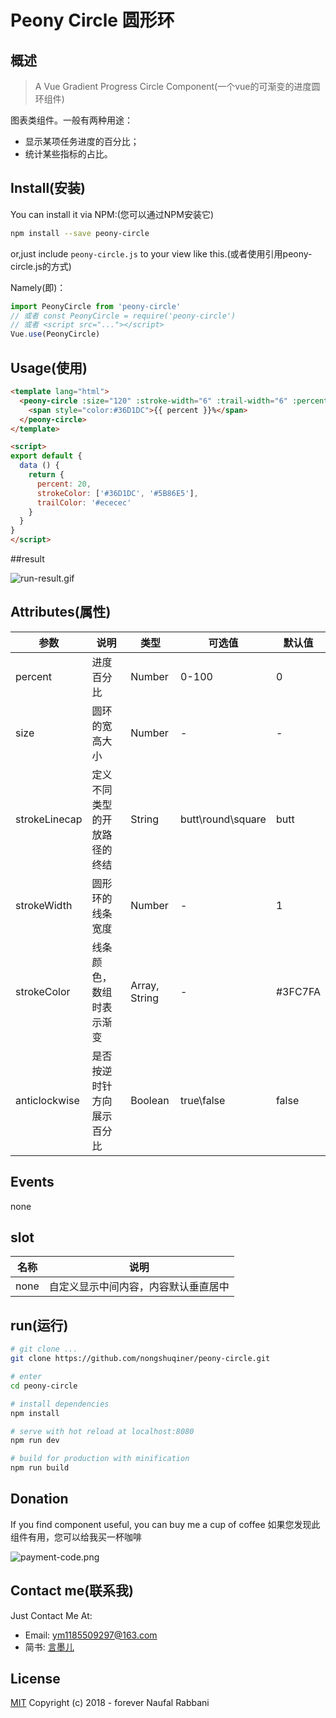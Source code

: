 

# Peony Circle 圆形环

## 概述

> A Vue Gradient Progress Circle Component(一个vue的可渐变的进度圆环组件)

图表类组件。一般有两种用途：
* 显示某项任务进度的百分比；
* 统计某些指标的占比。

## Install(安装)

You can install it via NPM:(您可以通过NPM安装它)

``` bash
npm install --save peony-circle
```

or,just include `peony-circle.js` to your view like this.(或者使用引用peony-circle.js的方式)

Namely(即)：

``` js
import PeonyCircle from 'peony-circle'
// 或者 const PeonyCircle = require('peony-circle')
// 或者 <script src="..."></script>
Vue.use(PeonyCircle)
```

## Usage(使用)

``` html
<template lang="html">
  <peony-circle :size="120" :stroke-width="6" :trail-width="6" :percent="percent" :stroke-color="strokeColor" :trail-color="trailColor">
    <span style="color:#36D1DC">{{ percent }}%</span>
  </peony-circle>
</template>

<script>
export default {
  data () {
    return {
      percent: 20,
      strokeColor: ['#36D1DC', '#5B86E5'],
      trailColor: '#ececec'
    }
  }
}
</script>
```

##result

![run-result.gif](./examples.gif)

## Attributes(属性)

| 参数      | 说明    | 类型      | 可选值       | 默认值   |
|---------- |-------- |---------- |-------------  |-------- |
| percent  | 进度百分比    | Number   | 0-100 | 0 |
| size  | 圆环的宽高大小    | Number   | - | - |
| strokeLinecap  | 定义不同类型的开放路径的终结    | String   | butt\round\square | butt |
| strokeWidth  | 圆形环的线条宽度    | Number   | - | 1 |
| strokeColor  | 线条颜色，数组时表示渐变    | Array, String   | - | #3FC7FA |
| anticlockwise  | 是否按逆时针方向展示百分比    | Boolean   | true\false | false |

## Events

none

## slot

| 名称      | 说明    |
|---------- |-------- |
| none  | 自定义显示中间内容，内容默认垂直居中    |

## run(运行)

``` bash
# git clone ...
git clone https://github.com/nongshuqiner/peony-circle.git

# enter
cd peony-circle

# install dependencies
npm install

# serve with hot reload at localhost:8080
npm run dev

# build for production with minification
npm run build
```

## Donation

If you find component useful, you can buy me a cup of coffee
如果您发现此组件有用，您可以给我买一杯咖啡

![payment-code.png](https://upload-images.jianshu.io/upload_images/4645892-20338f9a0a443ff2.png?imageMogr2/auto-orient/strip%7CimageView2/2/w/1240)

## Contact me(联系我)

Just Contact Me At:
- Email: ym1185509297@163.com
- 简书: [言墨儿](https://www.jianshu.com/u/319464da1cc1)

## License

[MIT](http://opensource.org/licenses/MIT)
Copyright (c) 2018 - forever Naufal Rabbani
